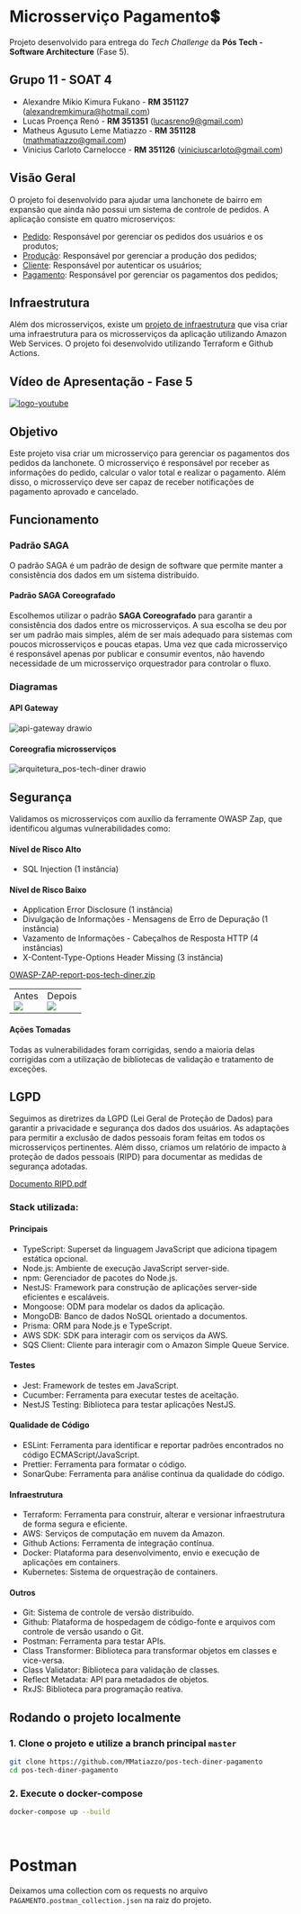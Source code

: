 # Microsserviço Pagamento💲

Projeto desenvolvido para entrega do *Tech Challenge* da **Pós Tech - Software Architecture** (Fase 5).

## Grupo 11 - SOAT 4
- Alexandre Mikio Kimura Fukano - **RM 351127** (alexandremkimura@hotmail.com)
- Lucas Proença Renó - **RM 351351** (lucasreno9@gmail.com)
- Matheus Agusuto Leme Matiazzo - **RM 351128** (mathmatiazzo@gmail.com)
- Vinicius Carloto Carnelocce - **RM 351126** (viniciuscarloto@gmail.com)

## Visão Geral
O projeto foi desenvolvido para ajudar uma lanchonete de bairro em expansão que ainda não possui um sistema de controle de pedidos. A aplicação consiste em quatro microserviços:
- [Pedido](https://github.com/MMatiazzo/pos-tech-diner-pedido): Responsável por gerenciar os pedidos dos usuários e os produtos;
- [Produção](https://github.com/MMatiazzo/pos-tech-diner-producao): Responsável por gerenciar a produção dos pedidos;
- [Cliente](https://github.com/MMatiazzo/pos-tech-diner-cliente): Responsável por autenticar os usuários;
- [Pagamento](https://github.com/MMatiazzo/pos-tech-diner-pagamento): Responsável por gerenciar os pagamentos dos pedidos;

## Infraestrutura
Além dos microsserviços, existe um [projeto de infraestrutura](https://github.com/MMatiazzo/infra-pos-tech-diner) que visa criar uma infraestrutura para os microsserviços da aplicação utilizando Amazon Web Services. O projeto foi desenvolvido utilizando Terraform e Github Actions.

## Vídeo de Apresentação - Fase 5
[![logo-youtube](https://github.com/user-attachments/assets/4ef4ce8c-af75-4bb3-9461-6322dab45e7d)](https://www.youtube.com/watch?v=87CyZxSenM4)

## Objetivo

Este projeto visa criar um microsserviço para gerenciar os pagamentos dos pedidos da lanchonete. O microsserviço é responsável por receber as informações do pedido, calcular o valor total e realizar o pagamento. Além disso, o microsserviço deve ser capaz de receber notificações de pagamento aprovado e cancelado.

## Funcionamento

### Padrão SAGA

O padrão SAGA é um padrão de design de software que permite manter a consistência dos dados em um sistema distribuído. 

#### Padrão SAGA Coreografado

Escolhemos utilizar o padrão **SAGA Coreografado** para garantir a consistência dos dados entre os microsserviços. A sua escolha se deu por ser um padrão mais simples, além de ser mais adequado para sistemas com poucos microsserviços e poucas etapas. Uma vez que cada microsserviço é responsável apenas por publicar e consumir eventos, não havendo necessidade de um microsserviço orquestrador para controlar o fluxo.

### Diagramas
#### API Gateway
![api-gateway drawio](https://github.com/user-attachments/assets/222bed1f-9e8a-497f-b96b-a72ef9430dcc)
#### Coreografia microsserviços
![arquitetura_pos-tech-diner drawio](https://github.com/user-attachments/assets/d619a1c6-95cb-42eb-8a45-6a2f3d08cf40)

## Segurança

Validamos os microsserviços com auxílio da ferramente OWASP Zap, que identificou algumas vulnerabilidades como:
#### Nível de Risco Alto
- SQL Injection (1 instância)
#### Nível de Risco Baixo
- Application Error Disclosure (1 instância)
- Divulgação de Informações - Mensagens de Erro de Depuração (1 instância)
- Vazamento de Informações - Cabeçalhos de Resposta HTTP (4 instâncias)
- X-Content-Type-Options Header Missing (3 instância)

[OWASP-ZAP-report-pos-tech-diner.zip](https://github.com/user-attachments/files/16200767/OWASP-ZAP-report-pos-tech-diner.zip)
<table>
  <tr>
    <td valign="top">Antes<br><img src="https://github.com/user-attachments/assets/55e22257-b779-44e7-adbc-0105b07486d9"/></td>
    <td valign="top">Depois<br><img src="https://github.com/user-attachments/assets/64852f20-9bc6-41cd-b223-1d82545e30fa"/></td>
  </tr>
</table>


#### Ações Tomadas
Todas as vulnerabilidades foram corrigidas, sendo a maioria delas corrigidas com a utilização de bibliotecas de validação e tratamento de exceções.

## LGPD
Seguimos as diretrizes da LGPD (Lei Geral de Proteção de Dados) para garantir a privacidade e segurança dos dados dos usuários. As adaptações para permitir a exclusão de dados pessoais foram feitas em todos os microsserviços pertinentes.
Além disso, criamos um relatório de impacto à proteção de dados pessoais (RIPD) para documentar as medidas de segurança adotadas.

[Documento RIPD.pdf](https://github.com/user-attachments/files/16203281/pos_tech_diner_ripd_att.pdf)

### Stack utilizada:

#### Principais
- TypeScript: Superset da linguagem JavaScript que adiciona tipagem estática opcional.
- Node.js: Ambiente de execução JavaScript server-side.
- npm: Gerenciador de pacotes do Node.js.
- NestJS: Framework para construção de aplicações server-side eficientes e escaláveis.
- Mongoose: ODM para modelar os dados da aplicação.
- MongoDB: Banco de dados NoSQL orientado a documentos.
- Prisma: ORM para Node.js e TypeScript.
- AWS SDK: SDK para interagir com os serviços da AWS.
- SQS Client: Cliente para interagir com o Amazon Simple Queue Service.

#### Testes
- Jest: Framework de testes em JavaScript.
- Cucumber: Ferramenta para executar testes de aceitação.
- NestJS Testing: Biblioteca para testar aplicações NestJS.

#### Qualidade de Código
- ESLint: Ferramenta para identificar e reportar padrões encontrados no código ECMAScript/JavaScript.
- Prettier: Ferramenta para formatar o código.
- SonarQube: Ferramenta para análise contínua da qualidade do código.

#### Infraestrutura
- Terraform: Ferramenta para construir, alterar e versionar infraestrutura de forma segura e eficiente.
- AWS: Serviços de computação em nuvem da Amazon.
- Github Actions: Ferramenta de integração contínua.
- Docker: Plataforma para desenvolvimento, envio e execução de aplicações em containers.
- Kubernetes: Sistema de orquestração de containers.

#### Outros
- Git: Sistema de controle de versão distribuído.
- Github: Plataforma de hospedagem de código-fonte e arquivos com controle de versão usando o Git.
- Postman: Ferramenta para testar APIs.
- Class Transformer: Biblioteca para transformar objetos em classes e vice-versa.
- Class Validator: Biblioteca para validação de classes.
- Reflect Metadata: API para metadados de objetos.
- RxJS: Biblioteca para programação reativa.


## Rodando o projeto localmente

### 1. Clone o projeto e utilize a branch principal `master`
```bash
git clone https://github.com/MMatiazzo/pos-tech-diner-pagamento
cd pos-tech-diner-pagamento
```

### 2. Execute o docker-compose
```bash
docker-compose up --build
```
<br>

# Postman

Deixamos uma collection com os requests no arquivo `PAGAMENTO.postman_collection.json` na raiz do projeto.
